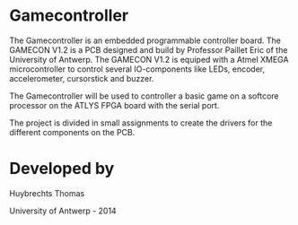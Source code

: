 # Gamecontroller

The Gamecontroller is an embedded programmable controller board. The GAMECON V1.2 is a PCB designed and build by Professor Paillet Eric of the University of Antwerp. The GAMECON V1.2 is equiped with a Atmel XMEGA microcontroller to control several IO-components like LEDs, encoder, accelerometer, cursorstick and buzzer.

The Gamecontroller will be used to controller a basic game on a softcore processor on the ATLYS FPGA board with the serial port.

The project is divided in small assignments to create the drivers for the different components on the PCB.

# Developed by

Huybrechts Thomas

University of Antwerp - 2014
